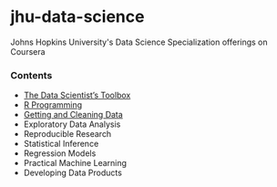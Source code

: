 jhu-data-science
================

Johns Hopkins University's Data Science Specialization offerings on Coursera

### Contents

* [The Data Scientist’s Toolbox](toolbox/README.md)
* [R Programming](rprog/README.md)
* [Getting and Cleaning Data](getdata/README.md)
* Exploratory Data Analysis
* Reproducible Research
* Statistical Inference
* Regression Models
* Practical Machine Learning
* Developing Data Products
